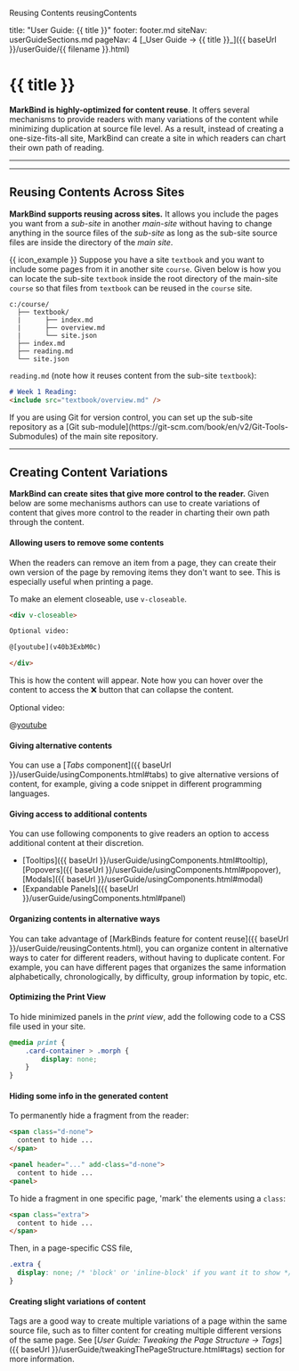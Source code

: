 <variable name="title">Reusing Contents</variable>
<variable name="filename">reusingContents</variable>

<frontmatter>
  title: "User Guide: {{ title }}"
  footer: footer.md
  siteNav: userGuideSections.md
  pageNav: 4
</frontmatter>

<span id="link" class="d-none">
<md>[_User Guide → {{ title }}_]({{ baseUrl }}/userGuide/{{ filename }}.html)</md>
</span>

<include src="../common/header.md" />

# {{ title }}

<span class="lead" id="overview">

**MarkBind is highly-optimized for content reuse**. It offers several mechanisms to provide readers with many variations of the content while minimizing duplication at source file level. As a result, instead of creating a one-size-fits-all site, MarkBind can create a site in which readers can chart their own path of reading.
</span>


<include src="syntax/variables.mbdf" />

<hr><!-- ======================================================================================================= -->

<include src="syntax/includes.mbdf" />

<hr><!-- ======================================================================================================= -->

## Reusing Contents Across Sites

**MarkBind supports reusing across sites.** It allows you include the pages you want from a _sub-site_ in another _main-site_ without having to change anything in the source files of the _sub-site_ as long as the sub-site source files are inside the directory of the _main site_.

<div class="indented">

{{ icon_example }} Suppose you have a site `textbook` and you want to include some pages from it in another site `course`. Given below is how you can locate the sub-site `textbook` inside the root directory of the main-site `course` so that files from `textbook` can be reused in the `course` site.
```
c:/course/
  ├── textbook/
  |      ├── index.md
  |      ├── overview.md
  |      └── site.json
  ├── index.md
  ├── reading.md
  └── site.json
```

`reading.md` (note how it reuses content from the sub-site `textbook`):
```markdown
# Week 1 Reading:
<include src="textbook/overview.md" />
```
</div>

<include src="tip.md" boilerplate >
<span id="tip_body">
If you are using Git for version control, you can set up the sub-site repository as a [Git sub-module](https://git-scm.com/book/en/v2/Git-Tools-Submodules) of the main site repository.
</span>
</include>


<hr><!-- ======================================================================================================= -->

## Creating Content Variations

**MarkBind can create sites that give more control to the reader.** Given below are some mechanisms authors can use to create variations of content that gives more control to the reader in charting their own path through the content.


#### Allowing users to remove some contents

When the readers can remove an item from a page, they can create their own version of the page by removing items they don't want to see. This is especially useful when printing a page.

To make an element closeable, use `v-closeable`.

<div class="indented">

```html
<div v-closeable>

Optional video:

@[youtube](v40b3ExbM0c)

</div>
```

This is how the content will appear. Note how you can hover over the content to access the :x: button that can collapse the content.
<div v-closeable>

Optional video:

@[youtube](v40b3ExbM0c)

</div>

</div>

#### Giving alternative contents

You can use a [_Tabs_ component]({{ baseUrl }}/userGuide/usingComponents.html#tabs) to give alternative versions of content, for example, giving a code snippet in different programming languages.

#### Giving access to additional contents

You can use following components to give readers an option to access additional content at their discretion.
* [Tooltips]({{ baseUrl }}/userGuide/usingComponents.html#tooltip), [Popovers]({{ baseUrl }}/userGuide/usingComponents.html#popover), [Modals]({{ baseUrl }}/userGuide/usingComponents.html#modal)
* [Expandable Panels]({{ baseUrl }}/userGuide/usingComponents.html#panel)

#### Organizing contents in alternative ways

You can take advantage of [MarkBinds feature for content reuse]({{ baseUrl }}/userGuide/reusingContents.html), you can organize content in alternative ways to cater for different readers, without having to duplicate content. For example, you can have different pages that organizes the same information alphabetically, chronologically, by difficulty, group information by topic, etc.

#### Optimizing the Print View

To <span class="keyword">hide minimized panels in the _print view_</span>, add the following code to a CSS file used in your site.

```css
@media print {
    .card-container > .morph {
        display: none;
    }
}
```

#### Hiding some info in the generated content

To permanently hide a fragment from the reader:

```html
<span class="d-none">
  content to hide ...
</span>

<panel header="..." add-class="d-none">
  content to hide ...
<panel>
```

To hide a fragment in one specific page, 'mark' the elements using a `class`:
```html
<span class="extra">
  content to hide ...
</span>
```

Then, in a page-specific CSS file,
```css
.extra {
  display: none; /* 'block' or 'inline-block' if you want it to show */
}
```

#### Creating slight variations of content

Tags are a good way to create multiple variations of a page within the same source file, such as to filter content for creating multiple different versions of the same page. See [_User Guide: Tweaking the Page Structure → Tags_]({{ baseUrl }}/userGuide/tweakingThePageStructure.html#tags) section for more information.
